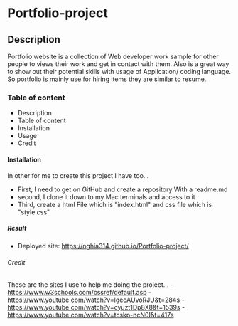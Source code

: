 # Portfolio-project

## Description

Portfolio website is a collection of Web developer work sample for other people to views their work and get in contact with them. Also is a great way to show out their potential skills with usage of Application/ coding language. So portfolio is mainly use for hiring items they are similar to resume.

### Table of content

- Description
- Table of content
- Installation
- Usage
- Credit
#### Installation

In other for me to create this project I have too...
- First, I need to get on GitHub and create a repository With a readme.md
- second, I clone it down to my Mac terminals and access to it
- Third, create a html File which is "index.html" and css file which is "style.css"
##### Result
- Deployed site: https://nghia314.github.io/Portfolio-project/


###### Credit
These are the sites I use to help me doing the project...
-https://www.w3schools.com/cssref/default.asp
-https://www.youtube.com/watch?v=lgeoAUvoRJU&t=284s
-https://www.youtube.com/watch?v=cyuzt1Dp8X8&t=1539s
-https://www.youtube.com/watch?v=tcskp-ncN0I&t=417s
